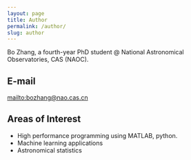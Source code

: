 ```yaml
---
layout: page
title: Author
permalink: /author/
slug: author
---
```


Bo Zhang, a fourth-year PhD student @ National Astronomical Observatories, CAS (NAOC).

## E-mail

<mailto:bozhang@nao.cas.cn>

## Areas of Interest

- High performance programming using MATLAB, python.
- Machine learning applications
- Astronomical statistics
